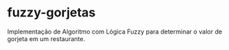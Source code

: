 # fuzzy-gorjetas
Implementação de Algoritmo com Lógica Fuzzy para determinar o valor de gorjeta em um restaurante.

